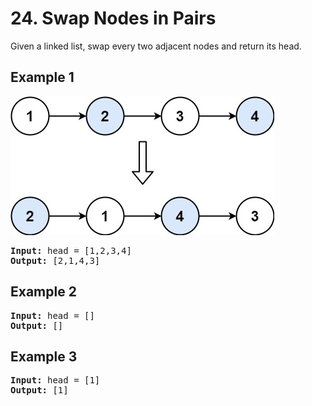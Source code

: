 # 24. Swap Nodes in Pairs

Given a linked list, swap every two adjacent nodes and return its head.

## Example 1

![example 1](https://github.com/bjarnemagnussen/go-leetcode/blob/master/solutions/24.swap-nodes-in-pairs/swap_ex1.jpeg?raw=true)

<pre>
<b>Input:</b> head = [1,2,3,4]
<b>Output:</b> [2,1,4,3]
</pre>

## Example 2

<pre>
<b>Input:</b> head = []
<b>Output:</b> []
</pre>

## Example 3

<pre>
<b>Input:</b> head = [1]
<b>Output:</b> [1]
</pre>
